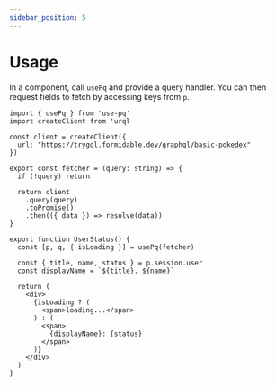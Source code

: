 ```yaml
---
sidebar_position: 5
---
```


# Usage

In a component, call `usePq` and provide a query handler. You can then request fields to fetch by accessing keys from `p`.

```tsx
import { usePq } from 'use-pq'
import createClient from 'urql

const client = createClient({
  url: "https://trygql.formidable.dev/graphql/basic-pokedex"
})

export const fetcher = (query: string) => {
  if (!query) return

  return client
    .query(query)
    .toPromise()
    .then(({ data }) => resolve(data))
}

export function UserStatus() {
  const [p, q, { isLoading }] = usePq(fetcher)

  const { title, name, status } = p.session.user
  const displayName = `${title}. ${name}`

  return (
    <div>
      {isLoading ? (
        <span>loading...</span>
      ) : (
        <span>
          {displayName}: {status}
        </span>
      )}
    </div>
  )
}
```
